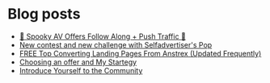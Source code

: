 # Blog posts
<!-- BLOG-POST-LIST:START -->
- [🎃 Spooky AV Offers Follow Along + Push Traffic 👻](https://afflift.com/f/threads/%F0%9F%8E%83-spooky-av-offers-follow-along-push-traffic-%F0%9F%91%BB.9669/)
- [New contest and new challenge with Selfadvertiser&#39;s Pop](https://afflift.com/f/threads/new-contest-and-new-challenge-with-selfadvertisers-pop.10676/)
- [FREE Top Converting Landing Pages From Anstrex &lpar;Updated Frequently&rpar;](https://afflift.com/f/threads/free-top-converting-landing-pages-from-anstrex-updated-frequently.2596/)
- [Choosing an offer and My Startegy](https://afflift.com/f/threads/choosing-an-offer-and-my-startegy.10714/)
- [Introduce Yourself to the Community](https://afflift.com/f/threads/introduce-yourself-to-the-community.1103/)
<!-- BLOG-POST-LIST:END -->
